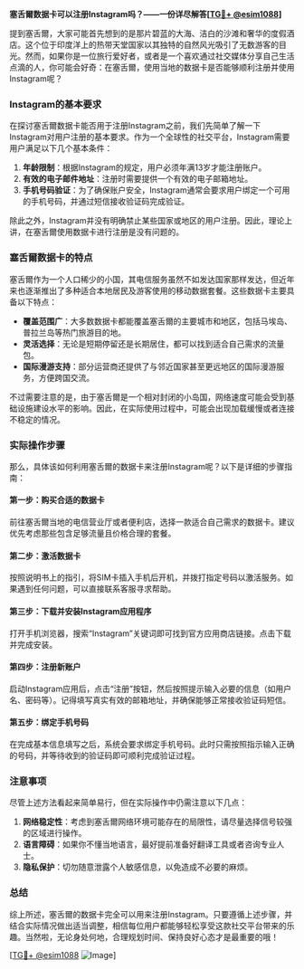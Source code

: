 **塞舌爾数据卡可以注册Instagram吗？——一份详尽解答[[TG💪+ @esim1088](https://t.me/s/esim1088)]**

提到塞舌爾，大家可能首先想到的是那片碧蓝的大海、洁白的沙滩和奢华的度假酒店。这个位于印度洋上的热带天堂国家以其独特的自然风光吸引了无数游客的目光。然而，如果你是一位旅行爱好者，或者是一个喜欢通过社交媒体分享自己生活点滴的人，你可能会好奇：在塞舌爾，使用当地的数据卡是否能够顺利注册并使用Instagram呢？

### Instagram的基本要求

在探讨塞舌爾数据卡能否用于注册Instagram之前，我们先简单了解一下Instagram对用户注册的基本要求。作为一个全球性的社交平台，Instagram需要用户满足以下几个基本条件：

1. **年龄限制**：根据Instagram的规定，用户必须年满13岁才能注册账户。
2. **有效的电子邮件地址**：注册时需要提供一个有效的电子邮箱地址。
3. **手机号码验证**：为了确保账户安全，Instagram通常会要求用户绑定一个可用的手机号码，并通过短信接收验证码完成验证。

除此之外，Instagram并没有明确禁止某些国家或地区的用户注册。因此，理论上讲，在塞舌爾使用数据卡进行注册是没有问题的。

### 塞舌爾数据卡的特点

塞舌爾作为一个人口稀少的小国，其电信服务虽然不如发达国家那样发达，但近年来也逐渐推出了多种适合本地居民及游客使用的移动数据套餐。这些数据卡主要具备以下特点：

- **覆盖范围广**：大多数数据卡都能覆盖塞舌爾的主要城市和地区，包括马埃岛、普拉兰岛等热门旅游目的地。
- **灵活选择**：无论是短期停留还是长期居住，都可以找到适合自己需求的流量包。
- **国际漫游支持**：部分运营商还提供了与邻近国家甚至更远地区的国际漫游服务，方便跨国交流。

不过需要注意的是，由于塞舌爾是一个相对封闭的小岛国，网络速度可能会受到基础设施建设水平的影响。因此，在实际使用过程中，可能会出现加载缓慢或者连接不稳定的情况。

### 实际操作步骤

那么，具体该如何利用塞舌爾的数据卡来注册Instagram呢？以下是详细的步骤指南：

#### 第一步：购买合适的数据卡
前往塞舌爾当地的电信营业厅或者便利店，选择一款适合自己需求的数据卡。建议优先考虑那些包含足够流量且价格合理的套餐。

#### 第二步：激活数据卡
按照说明书上的指引，将SIM卡插入手机后开机，并拨打指定号码以激活服务。如果遇到任何问题，可以直接联系客服寻求帮助。

#### 第三步：下载并安装Instagram应用程序
打开手机浏览器，搜索“Instagram”关键词即可找到官方应用商店链接。点击下载并完成安装。

#### 第四步：注册新账户
启动Instagram应用后，点击“注册”按钮，然后按照提示输入必要的信息（如用户名、密码等）。记得填写真实有效的邮箱地址，并确保能够正常接收验证码短信。

#### 第五步：绑定手机号码
在完成基本信息填写之后，系统会要求绑定手机号码。此时只需按照指示输入正确的号码，并等待收到的验证码即可顺利完成验证过程。

### 注意事项

尽管上述方法看起来简单易行，但在实际操作中仍需注意以下几点：

1. **网络稳定性**：考虑到塞舌爾网络环境可能存在的局限性，请尽量选择信号较强的区域进行操作。
2. **语言障碍**：如果你不懂当地语言，最好提前准备好翻译工具或者咨询专业人士。
3. **隐私保护**：切勿随意泄露个人敏感信息，以免造成不必要的麻烦。

### 总结

综上所述，塞舌爾的数据卡完全可以用来注册Instagram。只要遵循上述步骤，并结合实际情况做出适当调整，相信每位用户都能够轻松享受这款社交平台带来的乐趣。当然啦，无论身处何地，合理规划时间、保持良好心态才是最重要的哦！

[[TG💪+ @esim1088](https://t.me/s/esim1088) ![Image](https://i.postimg.cc/4NQfJmqS/Snipaste-2025-05-13-00-14-12.png)]